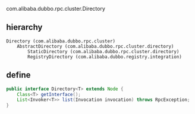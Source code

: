 com.alibaba.dubbo.rpc.cluster.Directory
## hierarchy
```
Directory (com.alibaba.dubbo.rpc.cluster)
    AbstractDirectory (com.alibaba.dubbo.rpc.cluster.directory)
        StaticDirectory (com.alibaba.dubbo.rpc.cluster.directory)
        RegistryDirectory (com.alibaba.dubbo.registry.integration)
```

## define
```java
public interface Directory<T> extends Node {
    Class<T> getInterface();
    List<Invoker<T>> list(Invocation invocation) throws RpcException;
}
```